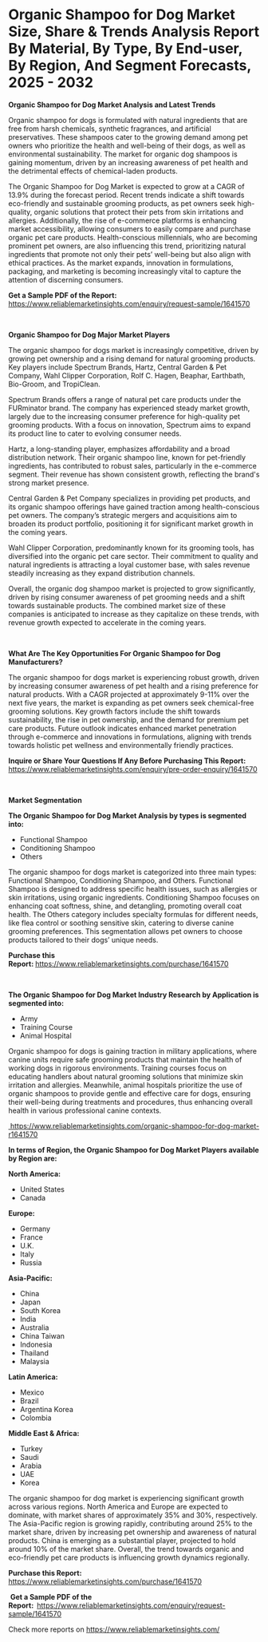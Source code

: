 <p><h1>Organic Shampoo for Dog Market Size, Share & Trends Analysis Report By Material, By Type, By End-user, By Region, And Segment Forecasts, 2025 - 2032</h1></p><p><strong>Organic Shampoo for Dog Market Analysis and Latest Trends</strong></p>
<p><p>Organic shampoo for dogs is formulated with natural ingredients that are free from harsh chemicals, synthetic fragrances, and artificial preservatives. These shampoos cater to the growing demand among pet owners who prioritize the health and well-being of their dogs, as well as environmental sustainability. The market for organic dog shampoos is gaining momentum, driven by an increasing awareness of pet health and the detrimental effects of chemical-laden products.</p><p>The Organic Shampoo for Dog Market is expected to grow at a CAGR of 13.9% during the forecast period. Recent trends indicate a shift towards eco-friendly and sustainable grooming products, as pet owners seek high-quality, organic solutions that protect their pets from skin irritations and allergies. Additionally, the rise of e-commerce platforms is enhancing market accessibility, allowing consumers to easily compare and purchase organic pet care products. Health-conscious millennials, who are becoming prominent pet owners, are also influencing this trend, prioritizing natural ingredients that promote not only their pets’ well-being but also align with ethical practices. As the market expands, innovation in formulations, packaging, and marketing is becoming increasingly vital to capture the attention of discerning consumers.</p></p>
<p><strong>Get a Sample PDF of the Report:&nbsp;</strong> <a href="https://www.reliablemarketinsights.com/enquiry/request-sample/1641570?utm_campaign=2240&utm_medium=2&utm_source=Github&utm_content=ia&utm_term=05042025&utm_id=organic-shampoo-for-dog">https://www.reliablemarketinsights.com/enquiry/request-sample/1641570</a></p>
<p>&nbsp;</p>
<p><strong>Organic Shampoo for Dog Major Market Players</strong></p>
<p><p>The organic shampoo for dogs market is increasingly competitive, driven by growing pet ownership and a rising demand for natural grooming products. Key players include Spectrum Brands, Hartz, Central Garden & Pet Company, Wahl Clipper Corporation, Rolf C. Hagen, Beaphar, Earthbath, Bio-Groom, and TropiClean.</p><p>Spectrum Brands offers a range of natural pet care products under the FURminator brand. The company has experienced steady market growth, largely due to the increasing consumer preference for high-quality pet grooming products. With a focus on innovation, Spectrum aims to expand its product line to cater to evolving consumer needs.</p><p>Hartz, a long-standing player, emphasizes affordability and a broad distribution network. Their organic shampoo line, known for pet-friendly ingredients, has contributed to robust sales, particularly in the e-commerce segment. Their revenue has shown consistent growth, reflecting the brand's strong market presence.</p><p>Central Garden & Pet Company specializes in providing pet products, and its organic shampoo offerings have gained traction among health-conscious pet owners. The company’s strategic mergers and acquisitions aim to broaden its product portfolio, positioning it for significant market growth in the coming years.</p><p>Wahl Clipper Corporation, predominantly known for its grooming tools, has diversified into the organic pet care sector. Their commitment to quality and natural ingredients is attracting a loyal customer base, with sales revenue steadily increasing as they expand distribution channels.</p><p>Overall, the organic dog shampoo market is projected to grow significantly, driven by rising consumer awareness of pet grooming needs and a shift towards sustainable products. The combined market size of these companies is anticipated to increase as they capitalize on these trends, with revenue growth expected to accelerate in the coming years.</p></p>
<p>&nbsp;</p>
<p><strong>What Are The Key Opportunities For Organic Shampoo for Dog Manufacturers?</strong></p>
<p><p>The organic shampoo for dogs market is experiencing robust growth, driven by increasing consumer awareness of pet health and a rising preference for natural products. With a CAGR projected at approximately 9-11% over the next five years, the market is expanding as pet owners seek chemical-free grooming solutions. Key growth factors include the shift towards sustainability, the rise in pet ownership, and the demand for premium pet care products. Future outlook indicates enhanced market penetration through e-commerce and innovations in formulations, aligning with trends towards holistic pet wellness and environmentally friendly practices.</p></p>
<p><strong>Inquire or Share Your Questions If Any Before Purchasing This Report:</strong> <a href="https://www.reliablemarketinsights.com/enquiry/pre-order-enquiry/1641570?utm_campaign=2240&utm_medium=2&utm_source=Github&utm_content=ia&utm_term=05042025&utm_id=organic-shampoo-for-dog">https://www.reliablemarketinsights.com/enquiry/pre-order-enquiry/1641570</a></p>
<p>&nbsp;</p>
<p><strong>Market Segmentation</strong></p>
<p><strong>The Organic Shampoo for Dog Market Analysis by types is segmented into:</strong></p>
<p><ul><li>Functional Shampoo</li><li>Conditioning Shampoo</li><li>Others</li></ul></p>
<p><p>The organic shampoo for dogs market is categorized into three main types: Functional Shampoo, Conditioning Shampoo, and Others. Functional Shampoo is designed to address specific health issues, such as allergies or skin irritations, using organic ingredients. Conditioning Shampoo focuses on enhancing coat softness, shine, and detangling, promoting overall coat health. The Others category includes specialty formulas for different needs, like flea control or soothing sensitive skin, catering to diverse canine grooming preferences. This segmentation allows pet owners to choose products tailored to their dogs’ unique needs.</p></p>
<p><strong>Purchase this Report:&nbsp;</strong><a href="https://www.reliablemarketinsights.com/purchase/1641570?utm_campaign=2240&utm_medium=2&utm_source=Github&utm_content=ia&utm_term=05042025&utm_id=organic-shampoo-for-dog">https://www.reliablemarketinsights.com/purchase/1641570</a></p>
<p>&nbsp;</p>
<p><strong>The Organic Shampoo for Dog Market Industry Research by Application is segmented into:</strong></p>
<p><ul><li>Army</li><li>Training Course</li><li>Animal Hospital</li></ul></p>
<p><p>Organic shampoo for dogs is gaining traction in military applications, where canine units require safe grooming products that maintain the health of working dogs in rigorous environments. Training courses focus on educating handlers about natural grooming solutions that minimize skin irritation and allergies. Meanwhile, animal hospitals prioritize the use of organic shampoos to provide gentle and effective care for dogs, ensuring their well-being during treatments and procedures, thus enhancing overall health in various professional canine contexts.</p></p>
<p><a href="https://www.reliablemarketinsights.com/organic-shampoo-for-dog-market-r1641570?utm_campaign=2240&utm_medium=2&utm_source=Github&utm_content=ia&utm_term=05042025&utm_id=organic-shampoo-for-dog">&nbsp;https://www.reliablemarketinsights.com/organic-shampoo-for-dog-market-r1641570</a></p>
<p><strong>In terms of Region, the Organic Shampoo for Dog Market Players available by Region are:</strong></p>
<p>
    <p> <strong> North America: </strong>
        <ul>
            <li>United States</li>
            <li>Canada</li>
        </ul>
        </p> 
    <p> <strong> Europe: </strong>
        <ul>
            <li>Germany</li>
            <li>France</li>
            <li>U.K.</li>
            <li>Italy</li>
            <li>Russia</li>
        </ul>
        </p> 
    <p> <strong> Asia-Pacific: </strong>
        <ul>
            <li>China</li>
            <li>Japan</li>
            <li>South Korea</li>
            <li>India</li>
            <li>Australia</li>
            <li>China Taiwan</li>
            <li>Indonesia</li>
            <li>Thailand</li>
            <li>Malaysia</li>
        </ul>
        </p> 
    <p> <strong> Latin America: </strong>
        <ul>
            <li>Mexico</li>
            <li>Brazil</li>
            <li>Argentina Korea</li>
            <li>Colombia</li>
        </ul>
        </p> 
    <p> <strong> Middle East & Africa: </strong>
        <ul>
            <li>Turkey</li>
            <li>Saudi</li>
            <li>Arabia</li>
            <li>UAE</li>
            <li>Korea</li>
        </ul>
    </p>
    </p>
<p><p>The organic shampoo for dog market is experiencing significant growth across various regions. North America and Europe are expected to dominate, with market shares of approximately 35% and 30%, respectively. The Asia-Pacific region is growing rapidly, contributing around 25% to the market share, driven by increasing pet ownership and awareness of natural products. China is emerging as a substantial player, projected to hold around 10% of the market share. Overall, the trend towards organic and eco-friendly pet care products is influencing growth dynamics regionally.</p></p>
<p><strong>Purchase this Report: </strong><a href="https://www.reliablemarketinsights.com/purchase/1641570?utm_campaign=2240&utm_medium=2&utm_source=Github&utm_content=ia&utm_term=05042025&utm_id=organic-shampoo-for-dog">https://www.reliablemarketinsights.com/purchase/1641570</a></p>
<p>&nbsp;<strong>Get a Sample PDF of the Report:&nbsp;&nbsp;</strong><a href="https://www.reliablemarketinsights.com/enquiry/request-sample/1641570?utm_campaign=2240&utm_medium=2&utm_source=Github&utm_content=ia&utm_term=05042025&utm_id=organic-shampoo-for-dog">https://www.reliablemarketinsights.com/enquiry/request-sample/1641570</a></p>
<p><strong></strong></p>
<p>Check more reports on <a href="https://www.reliablemarketinsights.com/?utm_campaign=2240&utm_medium=2&utm_source=Github&utm_content=ia&utm_term=05042025&utm_id=organic-shampoo-for-dog">https://www.reliablemarketinsights.com/</a></p>